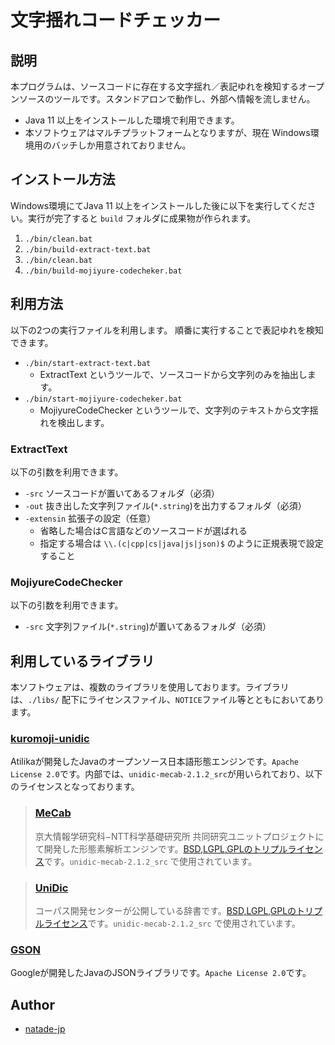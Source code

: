 # 文字揺れコードチェッカー

## 説明

本プログラムは、ソースコードに存在する文字揺れ／表記ゆれを検知するオープンソースのツールです。スタンドアロンで動作し、外部へ情報を流しません。

- Java 11 以上をインストールした環境で利用できます。
- 本ソフトウェアはマルチプラットフォームとなりますが、現在 Windows環境用のバッチしか用意されておりません。

## インストール方法

Windows環境にてJava 11 以上をインストールした後に以下を実行してください。実行が完了すると `build` フォルダに成果物が作られます。

1. `./bin/clean.bat`
2. `./bin/build-extract-text.bat`
3. `./bin/clean.bat`
4. `./bin/build-mojiyure-codecheker.bat`

## 利用方法

以下の2つの実行ファイルを利用します。
順番に実行することで表記ゆれを検知できます。

- `./bin/start-extract-text.bat`
  - ExtractText というツールで、ソースコードから文字列のみを抽出します。
- `./bin/start-mojiyure-codecheker.bat`
  - MojiyureCodeChecker というツールで、文字列のテキストから文字揺れを検出します。

### ExtractText

以下の引数を利用できます。

- `-src` ソースコードが置いてあるフォルダ（必須）
- `-out` 抜き出した文字列ファイル(`*.string`)を出力するフォルダ（必須）
- `-extensin` 拡張子の設定（任意）
  - 省略した場合はC言語などのソースコードが選ばれる
  - 指定する場合は `\\.(c|cpp|cs|java|js|json)$` のように正規表現で設定すること

### MojiyureCodeChecker

以下の引数を利用できます。

- `-src` 文字列ファイル(`*.string`)が置いてあるフォルダ（必須）

## 利用しているライブラリ

本ソフトウェアは、複数のライブラリを使用しております。ライブラリは、`./libs/` 配下にライセンスファイル、`NOTICE`ファイル等とともにおいてあります。

### [kuromoji-unidic](https://github.com/atilika/kuromoji)

Atilikaが開発したJavaのオープンソース日本語形態エンジンです。`Apache License 2.0`です。内部では、`unidic-mecab-2.1.2_src`が用いられており、以下のライセンスとなっております。

> ### [MeCab](https://taku910.github.io/mecab/)
> 京大情報学研究科−NTT科学基礎研究所 共同研究ユニットプロジェクトにて開発した形態素解析エンジンです。[BSD,LGPL,GPLのトリプルライセンス](https://taku910.github.io/mecab/)です。`unidic-mecab-2.1.2_src` で使用されています。

> ### [UniDic](https://ccd.ninjal.ac.jp/unidic/)
> コーパス開発センターが公開している辞書です。[BSD,LGPL,GPLのトリプルライセンス](https://ccd.ninjal.ac.jp/unidic/faq#license)です。`unidic-mecab-2.1.2_src` で使用されています。

### [GSON](https://github.com/google/gson)

Googleが開発したJavaのJSONライブラリです。`Apache License 2.0`です。

## Author
- [natade-jp](https://github.com/natade-jp/)
